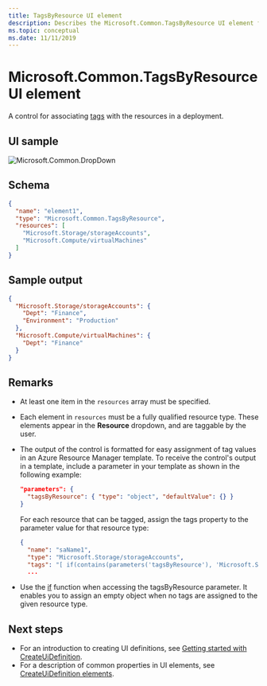 ```yaml
---
title: TagsByResource UI element
description: Describes the Microsoft.Common.TagsByResource UI element for Azure portal. Use to apply tags to a resource during deployment.
ms.topic: conceptual
ms.date: 11/11/2019
---
```


# Microsoft.Common.TagsByResource UI element

A control for associating [tags](../management/tag-resources.md) with the resources in a deployment.

## UI sample

![Microsoft.Common.DropDown](./media/managed-application-elements/microsoft-common-tagsbyresource.png)

## Schema

```json
{
  "name": "element1",
  "type": "Microsoft.Common.TagsByResource",
  "resources": [
    "Microsoft.Storage/storageAccounts",
    "Microsoft.Compute/virtualMachines"
  ]
}
```

## Sample output

```json
{
  "Microsoft.Storage/storageAccounts": {
    "Dept": "Finance",
    "Environment": "Production"
  },
  "Microsoft.Compute/virtualMachines": {
    "Dept": "Finance"
  }
}
```

## Remarks

- At least one item in the `resources` array must be specified.
- Each element in `resources` must be a fully qualified resource type. These elements appear in the **Resource** dropdown, and are taggable by the user.
- The output of the control is formatted for easy assignment of tag values in an Azure Resource Manager template. To receive the control's output in a template, include a parameter in your template as shown in the following example:

  ```json
  "parameters": {
    "tagsByResource": { "type": "object", "defaultValue": {} }
  }
  ```

  For each resource that can be tagged, assign the tags property to the parameter value for that resource type:

  ```json
  {
    "name": "saName1",
    "type": "Microsoft.Storage/storageAccounts",
    "tags": "[ if(contains(parameters('tagsByResource'), 'Microsoft.Storage/storageAccounts'), parameters('tagsByResource')['Microsoft.Storage/storageAccounts'], json('{}')) ]",
    ...
  ```

- Use the [if](../templates/template-functions-logical.md#if) function when accessing the tagsByResource parameter. It enables you to assign an empty object when no tags are assigned to the given resource type.

## Next steps

- For an introduction to creating UI definitions, see [Getting started with CreateUiDefinition](create-uidefinition-overview.md).
- For a description of common properties in UI elements, see [CreateUiDefinition elements](create-uidefinition-elements.md).

